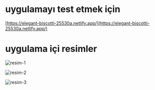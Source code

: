 # uygulamayı test etmek için 

[https://elegant-biscotti-25530a.netlify.app/](https://elegant-biscotti-25530a.netlify.app/)

# uygulama içi resimler

![resim-1](https://github.com/erdemoden/Codexist/assets/53904841/f732903c-c267-46be-88f9-07523dc25306")

![resim-2](https://github.com/erdemoden/Codexist/assets/53904841/f439616b-0367-4b21-bdcc-853d5566b9c8)

![resim-3](https://github.com/erdemoden/Codexist/assets/53904841/38867859-3b58-4ffb-a0ce-9b9eb34a9a5c)

